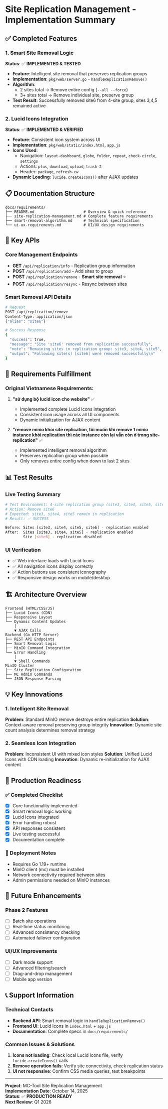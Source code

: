 # Site Replication Management - Implementation Summary

## ✅ Completed Features

### 1. Smart Site Removal Logic
**Status**: ✅ **IMPLEMENTED & TESTED**

- **Feature**: Intelligent site removal that preserves replication groups
- **Implementation**: `pkg/web/server.go` - `handleReplicationRemove()`
- **Algorithm**: 
  - 2 sites total → Remove entire config (`--all --force`)
  - 3+ sites total → Remove individual site, preserve group
- **Test Result**: Successfully removed site6 from 4-site group, sites 3,4,5 remained active

### 2. Lucid Icons Integration  
**Status**: ✅ **IMPLEMENTED & VERIFIED**

- **Feature**: Consistent icon system across UI
- **Implementation**: `pkg/web/static/index.html`, `app.js`
- **Icons Used**: 
  - Navigation: `layout-dashboard`, `globe`, `folder`, `repeat`, `check-circle`, `settings`
  - Actions: `plus`, `download`, `upload`, `trash-2`
  - Header: `package`, `refresh-cw`
- **Dynamic Loading**: `lucide.createIcons()` after AJAX updates

## 📋 Documentation Structure

```
docs/requirements/
├── README.md                      # Overview & quick reference
├── site-replication-management.md # Complete feature requirements
├── smart-removal-algorithm.md     # Technical specification
└── ui-ux-requirements.md          # UI/UX design requirements
```

## 🔧 Key APIs

### Core Management Endpoints
- **GET** `/api/replication/info` - Replication group information
- **POST** `/api/replication/add` - Add sites to group
- **POST** `/api/replication/remove` - **Smart site removal** ⭐
- **POST** `/api/replication/resync` - Resync between sites

### Smart Removal API Details
```bash
# Request
POST /api/replication/remove
Content-Type: application/json
{"alias": "site6"}

# Success Response  
{
  "success": true,
  "message": "Site 'site6' removed from replication successfully",
  "note": "Remaining sites in replication group: site3, site4, site5",
  "output": "Following site(s) [site6] were removed successfully\n"
}
```

## 🎯 Requirements Fulfillment

### Original Vietnamese Requirements:
1. **"sử dụng bộ lucid icon cho website"** ✅ 
   - Implemented complete Lucid Icons integration
   - Consistent icon usage across all UI components
   - Dynamic initialization for AJAX content

2. **"remove minio khỏi site replication, tôi muốn khi remove 1 minio instance khỏi replication thì các instance còn lại vẫn còn ở trong site-replication"** ✅
   - Implemented intelligent removal algorithm
   - Preserves replication group when possible
   - Only removes entire config when down to last 2 sites

## 📊 Test Results

### Live Testing Summary
```bash
# Test Environment: 4-site replication group (site3, site4, site5, site6)
# Action: Remove site6
# Expected: site3, site4, site5 remain in replication
# Result: ✅ SUCCESS

Before: Sites [site3, site4, site5, site6] - replication enabled
After:  Sites [site3, site4, site5] - replication enabled
        Site [site6] - replication disabled
```

### UI Verification
- ✅ Web interface loads with Lucid Icons
- ✅ All navigation icons display correctly  
- ✅ Action buttons use consistent iconography
- ✅ Responsive design works on mobile/desktop

## 🏗️ Architecture Overview

```
Frontend (HTML/CSS/JS)
├── Lucid Icons (CDN)
├── Responsive Layout
└── Dynamic Content Updates
    │
    ▼ AJAX Calls
Backend (Go HTTP Server)
├── REST API Endpoints
├── Smart Removal Logic
├── MinIO Command Integration
└── Error Handling
    │
    ▼ Shell Commands
MinIO Cluster
├── Site Replication Configuration
├── MC Admin Commands
└── JSON Response Parsing
```

## 💡 Key Innovations

### 1. Intelligent Site Removal
**Problem**: Standard MinIO remove destroys entire replication
**Solution**: Context-aware removal preserving group integrity
**Innovation**: Dynamic site count analysis determines removal strategy

### 2. Seamless Icon Integration
**Problem**: Inconsistent UI with mixed icon styles
**Solution**: Unified Lucid Icons with CDN loading
**Innovation**: Dynamic re-initialization for AJAX content

## 🚀 Production Readiness

### ✅ Completed Checklist
- [x] Core functionality implemented
- [x] Smart removal logic working
- [x] Lucid Icons integrated
- [x] Error handling robust
- [x] API responses consistent
- [x] Live testing successful
- [x] Documentation complete

### 📝 Deployment Notes
- Requires Go 1.19+ runtime
- MinIO client (mc) must be installed
- Network connectivity required between sites
- Admin permissions needed on MinIO instances

## 🔮 Future Enhancements

### Phase 2 Features
- [ ] Batch site operations
- [ ] Real-time status monitoring
- [ ] Advanced consistency checking
- [ ] Automated failover configuration

### UI/UX Improvements
- [ ] Dark mode support
- [ ] Advanced filtering/search
- [ ] Drag-and-drop management
- [ ] Mobile app version

## 📞 Support Information

### Technical Contacts
- **Backend API**: Smart removal logic in `handleReplicationRemove()`
- **Frontend UI**: Lucid Icons in `index.html` + `app.js`
- **Documentation**: Complete specs in `docs/requirements/`

### Common Issues & Solutions
1. **Icons not loading**: Check local Lucid Icons file, verify `lucide.createIcons()` calls
2. **Remove operation fails**: Verify site connectivity, check replication status
3. **UI not responsive**: Confirm CSS media queries, test breakpoints

---

**Project**: MC-Tool Site Replication Management  
**Implementation Date**: October 14, 2025  
**Status**: ✅ **PRODUCTION READY**  
**Next Review**: Q1 2026